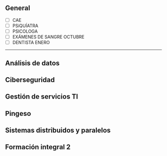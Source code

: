 
## General 

- [ ] CAE
- [ ] PSiQUÍATRA
- [ ] PSICOLOGA
- [ ] EXÁMENES DE SANGRE OCTUBRE
- [ ] DENTISTA ENERO
---

## Análisis de datos

## Ciberseguridad

## Gestión de servicios TI
## Pingeso
## Sistemas distribuidos y paralelos 
## Formación integral 2

